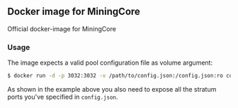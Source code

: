 ## Docker image for MiningCore

Official docker-image for MiningCore

### Usage

The image expects a valid pool configuration file as volume argument:

```bash
$ docker run -d -p 3032:3032 -v /path/to/config.json:/config.json:ro coinfoundry/miningcore-docker
```

As shown in the example above you also need to expose all the stratum ports you've specified in <code>config.json</code>.
